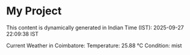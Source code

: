# My Project

This content is dynamically generated in Indian Time (IST): 2025-09-27 22:09:38 IST


Current Weather in Coimbatore:
Temperature: 25.88 °C
Condition: mist
